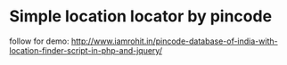 
# Simple location locator by pincode
follow for demo: http://www.iamrohit.in/pincode-database-of-india-with-location-finder-script-in-php-and-jquery/
